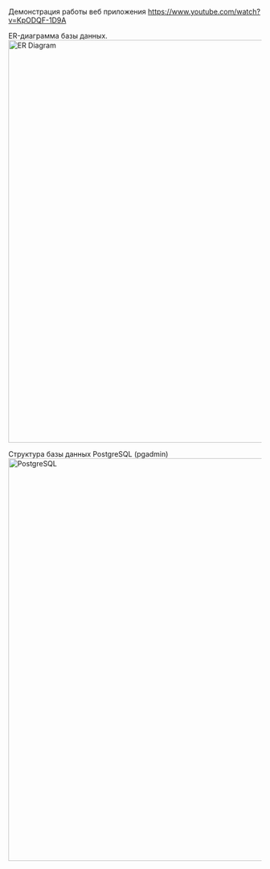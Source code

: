 Демонстрация работы веб приложения
https://www.youtube.com/watch?v=KpODQF-1D9A

ER-диаграмма базы данных.<br>
<img src="https://github.com/twysis/atelier-fullstack-webapplication/blob/main/ER-диаграмма.png" alt="ER Diagram" width="800">


Структура базы данных PostgreSQL (pgadmin)
<br>
<img src="https://github.com/twysis/atelier-fullstack-webapplication/blob/main/Структура%20БД%20PostgreSQL.png" alt="PostgreSQL" width="800">
